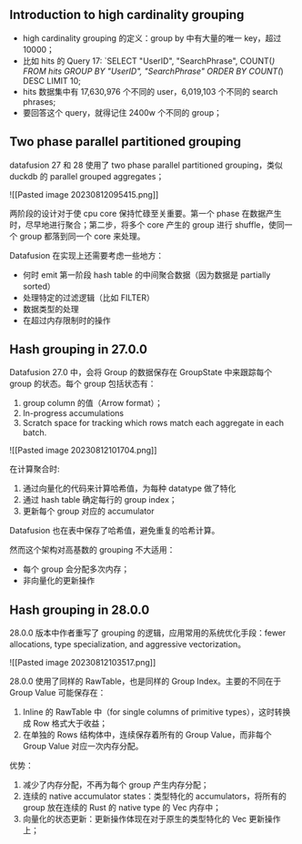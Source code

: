 
## Introduction to high cardinality grouping

- high cardinality grouping 的定义：group by 中有大量的唯一 key，超过 10000；
- 比如 hits 的 Query 17: `SELECT "UserID", "SearchPhrase", COUNT(*) FROM hits GROUP BY "UserID", "SearchPhrase" ORDER BY COUNT(*) DESC LIMIT 10;
- hits 数据集中有 17,630,976 个不同的 user，6,019,103 个不同的 search phrases;
- 要回答这个 query，就得记住 2400w 个不同的 group；

## Two phase parallel partitioned grouping

datafusion 27 和 28 使用了 two phase parallel partitioned grouping，类似 duckdb 的 parallel grouped aggregates；

![[Pasted image 20230812095415.png]]

两阶段的设计对于使 cpu core 保持忙碌至关重要。第一个 phase 在数据产生时，尽早地进行聚合；第二步，将多个 core 产生的 group 进行 shuffle，使同一个 group 都落到同一个 core 来处理。

Datafusion 在实现上还需要考虑一些地方：
- 何时 emit 第一阶段 hash table 的中间聚合数据（因为数据是 partially sorted）
- 处理特定的过滤逻辑（比如 FILTER）
- 数据类型的处理
- 在超过内存限制时的操作

## Hash grouping in 27.0.0

Datafusion 27.0 中，会将 Group 的数据保存在 GroupState 中来跟踪每个 group 的状态。每个 group 包括状态有：

1. group column 的值（Arrow format）；
2. In-progress accumulations
3. Scratch space for tracking which rows match each aggregate in each batch.

![[Pasted image 20230812101704.png]]

在计算聚合时:

1. 通过向量化的代码来计算哈希值，为每种 datatype 做了特化
2. 通过 hash table 确定每行的 group index；
3. 更新每个 group 对应的 accumulator

Datafusion 也在表中保存了哈希值，避免重复的哈希计算。

然而这个架构对高基数的 grouping 不大适用：

- 每个 group 会分配多次内存；
- 非向量化的更新操作

## Hash grouping in 28.0.0

28.0.0 版本中作者重写了 grouping 的逻辑，应用常用的系统优化手段：fewer allocations, type specialization, and aggressive vectorization。

![[Pasted image 20230812103517.png]]

28.0.0 使用了同样的 RawTable，也是同样的 Group Index。主要的不同在于 Group Value 可能保存在：

1. Inline 的 RawTable 中（for single columns of primitive types），这时转换成 Row 格式大于收益；
2. 在单独的 Rows 结构体中，连续保存着所有的 Group Value，而非每个 Group Value 对应一次内存分配。

优势：

1. 减少了内存分配，不再为每个 group 产生内存分配；
2. 连续的 native accumulator states：类型特化的 accumulators，将所有的 group 放在连续的 Rust 的 native type 的 Vec<T> 内存中；
3. 向量化的状态更新：更新操作体现在对于原生的类型特化的 Vec 更新操作上；